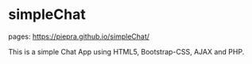 # simpleChat
pages: https://piepra.github.io/simpleChat/

This is  a simple Chat App using HTML5, Bootstrap-CSS, AJAX and PHP.



